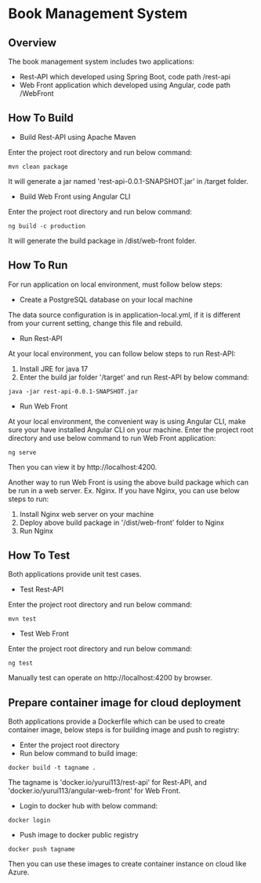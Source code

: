 # Book Management System
 
## Overview
The book management system  includes  two applications:
- Rest-API which developed using Spring Boot, code path /rest-api
- Web Front application which developed using Angular, code path /WebFront

## How To Build
- Build Rest-API using Apache Maven

Enter the project root directory and run below command: 
```
mvn clean package
```
It will generate a jar named 'rest-api-0.0.1-SNAPSHOT.jar' in /target folder.

- Build Web Front using Angular CLI

Enter the project root directory and run below command: 
```
ng build -c production
```
It will generate the build package in /dist/web-front folder.

## How To Run
For run application on local environment, must follow below steps:
- Create a PostgreSQL database on your local machine

The data source configuration is in application-local.yml, if it is different from your current setting, change this file and rebuild.

- Run Rest-API

At your local environment, you can follow below steps to run Rest-API:
1. Install JRE for java 17
2. Enter the build jar folder '/target' and run Rest-API by below command:
```
java -jar rest-api-0.0.1-SNAPSHOT.jar
```

- Run Web Front


At your local environment, the convenient way is using Angular CLI, make sure your have installed Angular CLI on your machine. Enter the project root directory and use below command to run Web Front application:
```
ng serve
```
Then you can view it by http://localhost:4200.

Another way to run Web Front is using the above build package which  can be run in a web server. Ex. Nginx. If you have Nginx, you can use below steps to run:
1. Install Nginx web server on your machine
2. Deploy above build package in '/dist/web-front' folder to Nginx
3. Run Nginx

## How To Test
Both applications provide unit test cases.
- Test Rest-API

Enter the project root directory and run below command: 
```
mvn test
```

- Test Web Front

Enter the project root directory and run below command: 
```
ng test
```

Manually test can operate on http://localhost:4200 by browser.

## Prepare container image for cloud deployment

Both applications provide a Dockerfile which can be used to create container image, below steps is for building image and push to registry:

- Enter the project root directory
- Run below command to build image:
```
docker build -t tagname .
```
The tagname is 'docker.io/yurui113/rest-api' for Rest-API, and 'docker.io/yurui113/angular-web-front' for Web Front.

- Login to docker hub with below command:
```
docker login
```

- Push image to docker public registry
```
docker push tagname
```

Then you can use these images to create container instance on cloud like Azure.